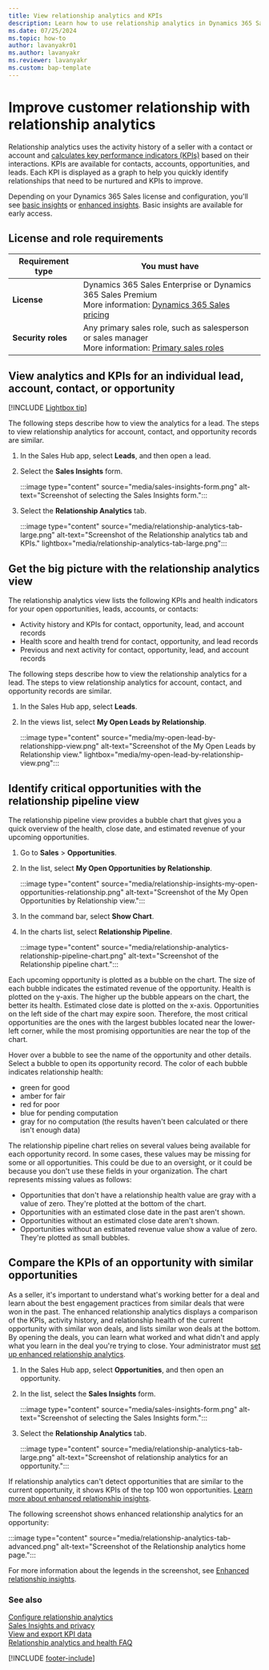 ```yaml
---
title: View relationship analytics and KPIs
description: Learn how to use relationship analytics in Dynamics 365 Sales to gauge the health of your customer relationships through KPIs such as frequency and recency of communications, response time, and so on.
ms.date: 07/25/2024
ms.topic: how-to
author: lavanyakr01
ms.author: lavanyakr
ms.reviewer: lavanyakr
ms.custom: bap-template
---
```


# Improve customer relationship with relationship analytics

Relationship analytics uses the activity history of a seller with a contact or account and [calculates key performance indicators (KPIs)](relationship-analytics-kpi-calculations.md) based on their interactions. KPIs are available for contacts, accounts, opportunities, and leads. Each KPI is displayed as a graph to help you quickly identify relationships that need to be nurtured and KPIs to improve.

Depending on your Dynamics 365 Sales license and configuration, you'll see [basic insights](relationship-analytics-overview.md#basic-relationship-insights) or [enhanced insights](relationship-analytics-overview.md#enhanced-relationship-insights). Basic insights are available for early access.

## License and role requirements

| Requirement type | You must have |
|-----------------------|---------|
| **License** | Dynamics 365 Sales Enterprise or Dynamics 365 Sales Premium<br>More information: [Dynamics 365 Sales pricing](https://dynamics.microsoft.com/sales/pricing/) |
| **Security roles** | Any primary sales role, such as salesperson or sales manager<br>More information: [Primary sales roles](security-roles-for-sales.md#primary-sales-roles)|

## View analytics and KPIs for an individual lead, account, contact, or opportunity

[!INCLUDE [Lightbox tip](~/../shared-content/shared/lightbox-tip.md)]

The following steps describe how to view the analytics for a lead. The steps to view relationship analytics for account, contact, and opportunity records are similar.

1. In the Sales Hub app, select **Leads**, and then open a lead.
1. Select the **Sales Insights** form.

    :::image type="content" source="media/sales-insights-form.png" alt-text="Screenshot of selecting the Sales Insights form.":::

1. Select the **Relationship Analytics** tab.

    :::image type="content" source="media/relationship-analytics-tab-large.png" alt-text="Screenshot of the Relationship analytics tab and KPIs." lightbox="media/relationship-analytics-tab-large.png":::

## Get the big picture with the relationship analytics view

The relationship analytics view lists the following KPIs and health indicators for your open opportunities, leads, accounts, or contacts:

- Activity history and KPIs for contact, opportunity, lead, and account records
- Health score and health trend for contact, opportunity, and lead records
- Previous and next activity for contact, opportunity, lead, and account records

The following steps describe how to view the relationship analytics for a lead. The steps to view relationship analytics for account, contact, and opportunity records are similar.

1. In the Sales Hub app, select **Leads**.

1. In the views list, select **My Open Leads by Relationship**.

    :::image type="content" source="media/my-open-lead-by-relationshipp-view.png" alt-text="Screenshot of the My Open Leads by Relationship view." lightbox="media/my-open-lead-by-relationship-view.png":::

## Identify critical opportunities with the relationship pipeline view

The relationship pipeline view provides a bubble chart that gives you a quick overview of the health, close date, and estimated revenue of your upcoming opportunities.

1. Go to **Sales** > **Opportunities**.

1. In the list, select **My Open Opportunities by Relationship**.

    :::image type="content" source="media/relationship-insights-my-open-opportunities-relationship.png" alt-text="Screenshot of the My Open Opportunities by Relationship view.":::

1. In the command bar, select **Show Chart**.

1. In the charts list, select **Relationship Pipeline**.

    :::image type="content" source="media/relationship-analytics-relationship-pipeline-chart.png" alt-text="Screenshot of the Relationship pipeline chart.":::

Each upcoming opportunity is plotted as a bubble on the chart. The size of each bubble indicates the estimated revenue of the opportunity. Health is plotted on the y-axis. The higher up the bubble appears on the chart, the better its health. Estimated close date is plotted on the x-axis. Opportunities on the left side of the chart may expire soon. Therefore, the most critical opportunities are the ones with the largest bubbles located near the lower-left corner, while the most promising opportunities are near the top of the chart.

Hover over a bubble to see the name of the opportunity and other details. Select a bubble to open its opportunity record. The color of each bubble indicates relationship health:  

- green for good
- amber for fair
- red for poor
- blue for pending computation
- gray for no computation (the results haven't been calculated or there isn't enough data)

The relationship pipeline chart relies on several values being available for each opportunity record. In some cases, these values may be missing for some or all opportunities. This could be due to an oversight, or it could be because you don't use these fields in your organization. The chart represents missing values as follows:  

- Opportunities that don't have a relationship health value are gray with a value of zero. They're plotted at the bottom of the chart.
- Opportunities with an estimated close date in the past aren't shown.
- Opportunities without an estimated close date aren't shown.
- Opportunities without an estimated revenue value show a value of zero. They're plotted as small bubbles.

## Compare the KPIs of an opportunity with similar opportunities

As a seller, it's important to understand what's working better for a deal and learn about the best engagement practices from similar deals that were won in the past. The enhanced relationship analytics displays a comparison of the KPIs, activity history, and relationship health of the current opportunity with similar won deals, and lists similar won deals at the bottom. By opening the deals, you can learn what worked and what didn't and apply what you learn in the deal you're trying to close. Your administrator must [set up enhanced relationship analytics](configure-relationship-analytics.md).

1. In the Sales Hub app, select **Opportunities**, and then open an opportunity.
1. In the list, select the **Sales Insights** form.

    :::image type="content" source="media/sales-insights-form.png" alt-text="Screenshot of selecting the Sales Insights form.":::

1. Select the **Relationship Analytics** tab.

    :::image type="content" source="media/relationship-analytics-tab-large.png" alt-text="Screenshot of relationship analytics for an opportunity.":::

If relationship analytics can't detect opportunities that are similar to the current opportunity, it shows KPIs of the top 100 won opportunities. [Learn more about enhanced relationship insights](relationship-analytics-overview.md#enhanced-relationship-insights).

The following screenshot shows enhanced relationship analytics for an opportunity:

:::image type="content" source="media/relationship-analytics-tab-advanced.png" alt-text="Screenshot of the Relationship analytics home page.":::

For more information about the legends in the screenshot, see [Enhanced relationship insights](relationship-analytics-overview.md#enhanced-relationship-insights).

### See also

[Configure relationship analytics](configure-relationship-analytics.md)  
[Sales Insights and privacy](embedded-intelligence-privacy.md)  
[View and export KPI data](view-export-KPI-data.md)  
[Relationship analytics and health FAQ](faqs-sales-insights.md#relationship-analytics-and-health)

[!INCLUDE [footer-include](../includes/footer-banner.md)]
